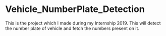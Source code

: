 # Vehicle_NumberPlate_Detection
This is the project which I made during my Internship 2019. This will detect the number plate of vehicle and fetch the numbers present on it.
